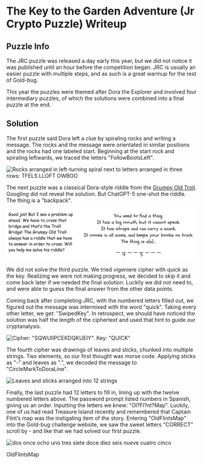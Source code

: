 # The Key to the Garden Adventure (Jr Crypto Puzzle) Writeup

## Puzzle Info

The JRC puzzle was released a day early this year, but we did not notice it was published until an hour before the competition began. JRC is usually an easier puzzle with multiple steps, and as such is a great warmup for the rest of Gold-bug.

This year the puzzles were themed after Dora the Explorer and involved four intermediary puzzles, of which the solutions were combined into a final puzzle at the end.

## Solution

The first puzzle said Dora left a clue by spiraling rocks and writing a message. The rocks and the message were orientated in similar positions and the rocks had one labeled start. Beginning at the start rock and spiraling leftwards, we traced the letters "FollowBootsLeft".

![Rocks arranged in left-turning spiral next to letters arranged in three rows: TFELS LLOFT OWBOO](/assets/jrc-1.png)

The next puzzle was a classical Dora-style riddle from the [Grumpy Old Troll](https://dora.fandom.com/wiki/List_of_the_Grumpy_Old_Troll%27s_riddles). Googling did not reveal the solution. But ChatGPT-5 one-shot the riddle. The thing is a "backpack".

![Riddle: "You need to find a thing. It has a big mouth, but cannot speak.  It has straps and can carry a snack. It comes in all sizes, and keeps your books on track. The thing is a(n)..."](assets/jrc-2.png)

We did not solve the third puzzle. We tried vigeniere cipher with quick as the key. Realizing we were not making progress, we decided to skip it and come back later if we needed the final solution. Luckily we did not need to, and were able to guess the final answer from the other data points.

Coming back after completing JRC, with the numbered letters filled out, we figured out the message was intermixed with the word "quick". Taking every other letter, we get: "SwipedKey". In retrospect, we should have noticed the solution was half the length of the ciphertext and used that hint to guide our cryptanalysis.

![Cipher: "SQWUIIPCEKDQKUEIY". Key: "QUICK"](/assets/jrc-3.png)

The fourth cipher was drawings of leaves and sticks, chunked into multiple strings. Two elements, so our first thought was morse code. Applying sticks as "-" and leaves as ".", we decoded the message to "CircleMarkToDoraLine".

![Leaves and sticks arranged into 12 strings](/assets/jrc-4.png)

Finally, the last puzzle had 12 letters to fill in, lining up with the twelve numbered letters above. The password prompt listed numbers in Spanish, giving us an order. Inputting the letters we knew: "Ol?Fl?nt?Map". Luckily, one of us had read Treasure Island recently and remembered that Captain Flint’s map was the instigating item of the story. Entering "OldFlintsMap" into the Gold-bug challenge website, we saw the sweet letters "CORRECT" scroll by - and like that we had solved our first puzzle.

![dos once ocho uno tres siete doce diez seis nueve cuatro cinco](/assets/jrc-5.png)

<result>OldFlintsMap</result>
